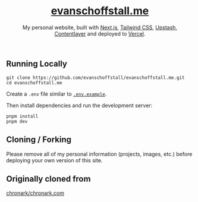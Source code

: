 <div align="center">
    <a href="https://evanschoffstall.me"><h1 align="center">evanschoffstall.me</h1></a>

My personal website, built with [Next.js](https://nextjs.org/), [Tailwind CSS](https://tailwindcss.com/), [Upstash](https://upstash.com?ref=evanschoffstall.me), [Contentlayer](https://www.contentlayer.dev/) and deployed to [Vercel](https://vercel.com/).

</div>

<br/>

## Running Locally

```sh-session
git clone https://github.com/evanschoffstall/evanschoffstall.me.git
cd evanschoffstall.me
```

Create a `.env` file similar to [`.env.example`](https://github.com/evanschoffstall/evanschoffstall.me/blob/main/.env.example).

Then install dependencies and run the development server:

```sh-session
pnpm install
pnpm dev
```

## Cloning / Forking

Please remove all of my personal information (projects, images, etc.) before deploying your own version of this site.

## Originally cloned from

[chronark/chronark.com](https://github.com/chronark/chronark.com)
